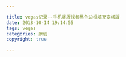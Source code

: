 ```yaml
---

title: vegas记录--手机竖版视频黑色边框填充变横版
date: 2018-10-14 19:14:55
tags: vegas
categories: 原创
copyright: true

---
```

